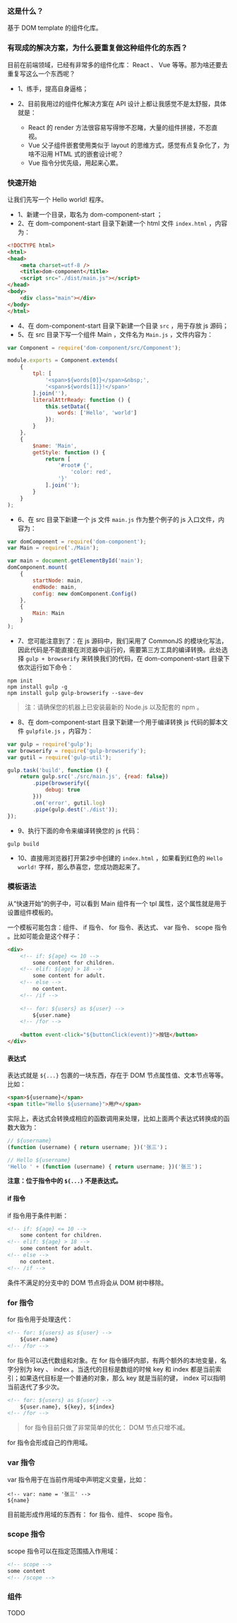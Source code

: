 ### 这是什么？

基于 DOM template 的组件化库。

### 有现成的解决方案，为什么要重复做这种组件化的东西？

目前在前端领域，已经有非常多的组件化库： React 、 Vue 等等。那为啥还要去重复写这么一个东西呢？

* 1、练手，提高自身逼格；
* 2、目前我用过的组件化解决方案在 API 设计上都让我感觉不是太舒服，具体就是：

	* React 的 render 方法很容易写得惨不忍睹，大量的组件拼接，不忍直视。
	* Vue 父子组件嵌套使用类似于 layout 的思维方式，感觉有点复杂化了，为啥不沿用 HTML 式的嵌套设计呢？
	* Vue 指令分优先级，用起来心累。

### 快速开始

让我们先写一个 Hello world! 程序。

* 1、新建一个目录，取名为 dom-component-start ；
* 2、在 dom-component-start 目录下新建一个 html 文件 `index.html` ，内容为：

```html
<!DOCTYPE html>
<html>
<head>
    <meta charset=utf-8 />
    <title>dom-component</title>
    <script src="./dist/main.js"></script>
</head>
<body>
    <div class="main"></div>
</body>
</html>
```

* 4、在 dom-component-start 目录下新建一个目录 `src` ，用于存放 js 源码；
* 5、在 src 目录下写一个组件 Main ，文件名为 `Main.js` ，文件内容为：

```js
var Component = require('dom-component/src/Component');

module.exports = Component.extends(
    {
        tpl: [
            '<span>${words[0]}</span>&nbsp;',
            '<span>${words[1]}!</span>'
        ].join(''),
        literalAttrReady: function () {
            this.setData({
                words: ['Hello', 'world']
            });
        }
    },
    {
        $name: 'Main',
        getStyle: function () {
            return [
                '#root# {',
                    'color: red',
                '}'
            ].join('');
        }
    }
);
```

* 6、在 src 目录下新建一个 js 文件 `main.js` 作为整个例子的 js 入口文件，内容为：

```js
var domComponent = require('dom-component');
var Main = require('./Main');

var main = document.getElementById('main');
domComponent.mount(
	{
	    startNode: main,
	    endNode: main,
	    config: new domComponent.Config()
	},
	{
		Main: Main
	}
);
```

* 7、您可能注意到了：在 js 源码中，我们采用了 CommonJS 的模块化写法，因此代码是不能直接在浏览器中运行的，需要第三方工具的编译转换。此处选择 `gulp + browserify` 来转换我们的代码，在 dom-component-start 目录下依次运行如下命令：

```
npm init
npm install gulp -g
npm install gulp gulp-browserify --save-dev
```

> 注：请确保您的机器上已安装最新的 Node.js 以及配套的 npm 。

* 8、在 dom-component-start 目录下新建一个用于编译转换 js 代码的脚本文件 `gulpfile.js` ，内容为：

```js
var gulp = require('gulp');
var browserify = require('gulp-browserify');
var gutil = require('gulp-util');

gulp.task('build', function () {
    return gulp.src('./src/main.js', {read: false})
        .pipe(browserify({
            debug: true
        }))
        .on('error', gutil.log)
        .pipe(gulp.dest('./dist'));
});
```

* 9、执行下面的命令来编译转换您的 js 代码：

```
gulp build
```

* 10、直接用浏览器打开第2步中创建的 `index.html` ，如果看到红色的 `Hello world!` 字样，那么恭喜您，您成功跑起来了。

### 模板语法

从“快速开始”的例子中，可以看到 Main 组件有一个 tpl 属性，这个属性就是用于设置组件模板的。

一个模板可能包含：组件、 if 指令、 for 指令、表达式、 var 指令、 scope 指令 。比如可能会是这个样子：

```html
<div>
	<!-- if: ${age} <= 10 -->
		some content for children.
	<!-- elif: ${age} > 18 -->
		some content for adult.
	<!-- else -->
		no content.
	<!-- /if -->
	
	<!-- for: ${users} as ${user} -->
		${user.name}
	<!-- /for -->
	
	<button event-click="${buttonClick(event)}">按钮</button>
</div>
```

#### 表达式

表达式就是 `${...}` 包裹的一块东西，存在于 DOM 节点属性值、文本节点等等。比如：

```html
<span>${username}</span>
<span title="Hello ${username}">用户</span>
```

实际上，表达式会转换成相应的函数调用来处理，比如上面两个表达式转换成的函数大致为：

```js
// ${username}
(function (username) { return username; })('张三')；

// Hello ${username}
'Hello ' + (function (username) { return username; })('张三')；
```

**注意：位于指令中的 `${...}` 不是表达式。**

#### if 指令

if 指令用于条件判断：

```html
<!-- if: ${age} <= 10 -->
	some content for children.
<!-- elif: ${age} > 18 -->
	some content for adult.
<!-- else -->
	no content.
<!-- /if -->
```

条件不满足的分支中的 DOM 节点将会从 DOM 树中移除。

### for 指令

for 指令用于处理迭代：

```html
<!-- for: ${users} as ${user} -->
	${user.name}
<!-- /for -->
```

for 指令可以迭代数组和对象。在 for 指令循环内部，有两个额外的本地变量，名字分别为 key 、 index 。当迭代的目标是数组的时候 key 和 index 都是当前索引；如果迭代目标是一个普通的对象，那么 key 就是当前的键， index 可以指明当前迭代了多少次。

```html
<!-- for: ${users} as ${user} -->
	${user.name}, ${key}, ${index}
<!-- /for -->
```

> for 指令目前只做了非常简单的优化： DOM 节点只增不减。

for 指令会形成自己的作用域。

### var 指令

var 指令用于在当前作用域中声明定义变量，比如：

```
<!-- var: name = '张三' -->
${name}
```

目前能形成作用域的东西有： for 指令、组件、 scope 指令。

### scope 指令

scope 指令可以在指定范围插入作用域：

```html
<!-- scope -->
some content
<!-- /scope -->
```

### 组件

TODO
